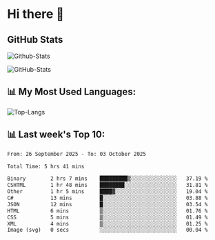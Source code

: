 # Hi there 👋

## GitHub Stats
![Github-Stats](https://github-readme-stats-sigma-five.vercel.app/api?username=ltorson&show_icons=true&theme=radical&count_private=true&show=reviews,discussions_started,discussions_answered,prs_merged,prs_merged_percentage)

![GitHub-Stats](https://github-readme-stats.vercel.app/api/wakatime?username=LeeTorson&theme=synthwave&size_weight=0.5&count_weight=0.5&title_color=36F9F6&langs_count=10&count_private=true)

## 📊 My Most Used Languages:
![Top-Langs](https://github-readme-stats-sigma-five.vercel.app/api/top-langs/?username=LTorson&layout=compact&langs_count=10)


## 📊 Last week's Top 10:
<!--START_SECTION:waka-->

```txt
From: 26 September 2025 - To: 03 October 2025

Total Time: 5 hrs 41 mins

Binary        2 hrs 7 mins    █████████▒░░░░░░░░░░░░░░░   37.19 %
CSHTML        1 hr 48 mins    ████████░░░░░░░░░░░░░░░░░   31.81 %
Other         1 hr 5 mins     ████▓░░░░░░░░░░░░░░░░░░░░   19.04 %
C#            13 mins         █░░░░░░░░░░░░░░░░░░░░░░░░   03.88 %
JSON          12 mins         █░░░░░░░░░░░░░░░░░░░░░░░░   03.54 %
HTML          6 mins          ▒░░░░░░░░░░░░░░░░░░░░░░░░   01.76 %
CSS           5 mins          ▒░░░░░░░░░░░░░░░░░░░░░░░░   01.49 %
XML           4 mins          ▒░░░░░░░░░░░░░░░░░░░░░░░░   01.25 %
Image (svg)   0 secs          ░░░░░░░░░░░░░░░░░░░░░░░░░   00.04 %
```

<!--END_SECTION:waka-->
